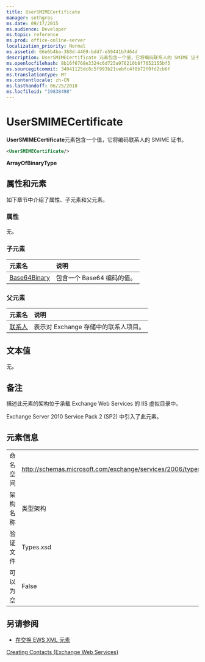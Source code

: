 ```yaml
---
title: UserSMIMECertificate
manager: sethgros
ms.date: 09/17/2015
ms.audience: Developer
ms.topic: reference
ms.prod: office-online-server
localization_priority: Normal
ms.assetid: 66e6b4ba-368d-4469-bd47-e59441b7d64d
description: UserSMIMECertificate 元素包含一个值，它将编码联系人的 SMIME 证书。
ms.openlocfilehash: 8b16f6768e3324c6d725a976210b8f7652155bf5
ms.sourcegitcommit: 34041125dc8c5f993b21cebfc4f8b72f0fd2cb6f
ms.translationtype: MT
ms.contentlocale: zh-CN
ms.lasthandoff: 06/25/2018
ms.locfileid: "19838498"
---
```

# <a name="usersmimecertificate"></a>UserSMIMECertificate

**UserSMIMECertificate**元素包含一个值，它将编码联系人的 SMIME 证书。 
  
```XML
<UserSMIMECertificate/>
```

 **ArrayOfBinaryType**
## <a name="attributes-and-elements"></a>属性和元素

如下章节中介绍了属性、子元素和父元素。
  
### <a name="attributes"></a>属性

无。
  
### <a name="child-elements"></a>子元素

|**元素名**|**说明**|
|:-----|:-----|
|[Base64Binary](base64binary.md) <br/> |包含一个 Base64 编码的值。  <br/> |
   
### <a name="parent-elements"></a>父元素

|**元素名**|**说明**|
|:-----|:-----|
|[联系人](contact.md) <br/> |表示对 Exchange 存储中的联系人项目。  <br/> |
   
## <a name="text-value"></a>文本值

无。
  
## <a name="remarks"></a>备注

描述此元素的架构位于承载 Exchange Web Services 的 IIS 虚拟目录中。
  
Exchange Server 2010 Service Pack 2 (SP2) 中引入了此元素。
  
## <a name="element-information"></a>元素信息

|||
|:-----|:-----|
|命名空间  <br/> |http://schemas.microsoft.com/exchange/services/2006/types  <br/> |
|架构名称  <br/> |类型架构  <br/> |
|验证文件  <br/> |Types.xsd  <br/> |
|可以为空  <br/> |False  <br/> |
   
## <a name="see-also"></a>另请参阅



- [在交换 EWS XML 元素](ews-xml-elements-in-exchange.md)


[Creating Contacts (Exchange Web Services)](http://msdn.microsoft.com/library/4845917e-70d1-481c-bbd7-011ec6571789%28Office.15%29.aspx)

